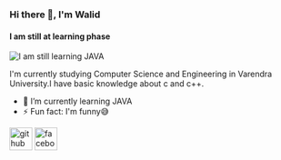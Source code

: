 
### Hi there 👋, I'm Walid
#### I am still at learning phase
![I am still learning JAVA](https://t4.ftcdn.net/jpg/02/78/37/47/360_F_278374738_ypRn0utOVnebuhmpSrDiwkzFsdqEm0aa.jpg)

I'm currently studying Computer Science and Engineering in Varendra University.I have basic knowledge about c and c++.

- 🌱 I’m currently learning JAVA 
- ⚡ Fun fact: I'm funny😅 


[<img src='https://cdn.jsdelivr.net/npm/simple-icons@3.0.1/icons/github.svg' alt='github' height='40'>](https://github.com/https://github.com/WaliD0123)  [<img src='https://cdn.jsdelivr.net/npm/simple-icons@3.0.1/icons/facebook.svg' alt='facebook' height='40'>](https://www.facebook.com/https://www.facebook.com/share/BFPUeRPcsz53DbD8/)  

